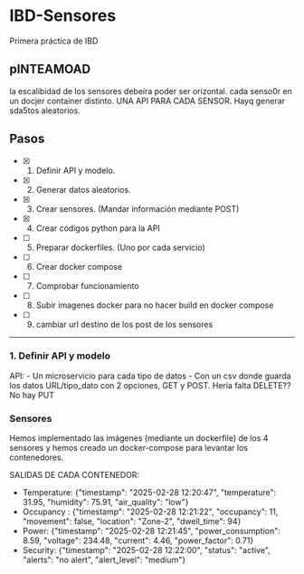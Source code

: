 # IBD-Sensores
Primera práctica de IBD

## plNTEAMOAD
la escalibidad de los sensores debeíra poder ser orizontal. 
cada senso0r en un docjer container distinto.
UNA API PARA CADA SENSOR. 
Hayq  generar sda5tos aleatorios.

## Pasos

- [x] 1. Definir API y modelo.
- [x] 2. Generar datos aleatorios.
- [x] 3. Crear sensores. (Mandar información mediante POST)
- [x] 4. Crear códigos python para la API
- [ ] 5. Preparar dockerfiles. (Uno por cada servicio)
- [ ] 6. Crear docker compose
- [ ] 7. Comprobar funcionamiento
- [ ] 8. Subir imagenes docker para no hacer build en docker compose
- [ ] 9. cambiar url destino de los post de los sensores

---

### 1. Definir API y modelo
API: 
    - Un microservicio para cada tipo de datos
        - Con un csv donde guarda los datos
URL/tipo_dato con 2 opciones, GET y POST. Hería falta DELETE?? No hay PUT


### Sensores
Hemos implementado las imágenes (mediante un dockerfile) de los 4 sensores y hemos creado un docker-compose para levantar los contenedores.

SALIDAS DE CADA CONTENEDOR:
  - Temperature: {"timestamp": "2025-02-28 12:20:47", "temperature": 31.95, "humidity": 75.91, "air_quality": "low"}
  - Occupancy : {"timestamp": "2025-02-28 12:21:22", "occupancy": 11, "movement": false, "location": "Zone-2", "dwell_time": 94}
  - Power: {"timestamp": "2025-02-28 12:21:45", "power_consumption": 8.59, "voltage": 234.48, "current": 4.46, "power_factor": 0.71}
  - Security: {"timestamp": "2025-02-28 12:22:00", "status": "active", "alerts": "no alert", "alert_level": "medium"}

